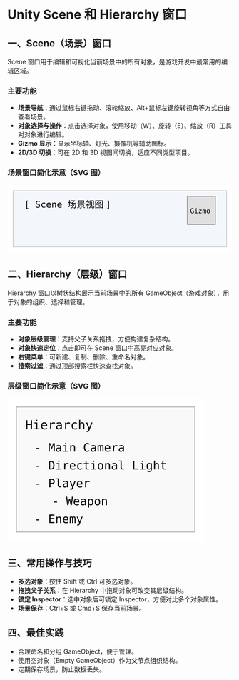 # Unity Scene 和 Hierarchy 窗口

## 一、Scene（场景）窗口

Scene 窗口用于编辑和可视化当前场景中的所有对象，是游戏开发中最常用的编辑区域。

### 主要功能
- **场景导航**：通过鼠标右键拖动、滚轮缩放、Alt+鼠标左键旋转视角等方式自由查看场景。
- **对象选择与操作**：点击选择对象，使用移动（W）、旋转（E）、缩放（R）工具对对象进行编辑。
- **Gizmo 显示**：显示坐标轴、灯光、摄像机等辅助图标。
- **2D/3D 切换**：可在 2D 和 3D 视图间切换，适应不同类型项目。

### 场景窗口简化示意（SVG 图）

![Scene 窗口示意图](./svg/scene_window.svg)

## 二、Hierarchy（层级）窗口

Hierarchy 窗口以树状结构展示当前场景中的所有 GameObject（游戏对象），用于对象的组织、选择和管理。

### 主要功能
- **对象层级管理**：支持父子关系拖拽，方便构建复杂结构。
- **对象快速定位**：点击即可在 Scene 窗口中高亮对应对象。
- **右键菜单**：可新建、复制、删除、重命名对象。
- **搜索过滤**：通过顶部搜索栏快速查找对象。

### 层级窗口简化示意（SVG 图）
![Hierarchy 窗口示意图](./svg/hierarchy_window.svg)

## 三、常用操作与技巧

- **多选对象**：按住 Shift 或 Ctrl 可多选对象。
- **拖拽父子关系**：在 Hierarchy 中拖动对象可改变其层级结构。
- **锁定 Inspector**：选中对象后可锁定 Inspector，方便对比多个对象属性。
- **场景保存**：Ctrl+S 或 Cmd+S 保存当前场景。

## 四、最佳实践

- 合理命名和分组 GameObject，便于管理。
- 使用空对象（Empty GameObject）作为父节点组织结构。
- 定期保存场景，防止数据丢失。